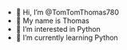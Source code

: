 - 👋 Hi, I’m @TomTomThomas780
- 👋 My name is Thomas
- 👀 I’m interested in Python
- 🌱 I’m currently learning Python

<!---
TomTomThomas780/TomTomThomas780 is a ✨ special ✨ repository because its `README.md` (this file) appears on your GitHub profile.
You can click the Preview link to take a look at your changes.
--->
